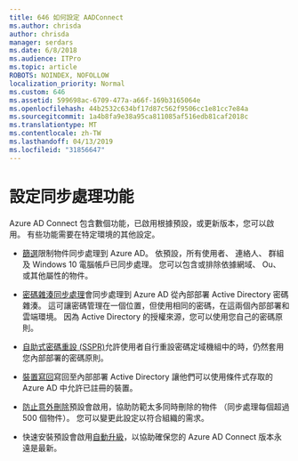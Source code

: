 ```yaml
---
title: 646 如何設定 AADConnect
ms.author: chrisda
author: chrisda
manager: serdars
ms.date: 6/8/2018
ms.audience: ITPro
ms.topic: article
ROBOTS: NOINDEX, NOFOLLOW
localization_priority: Normal
ms.custom: 646
ms.assetid: 599698ac-6709-477a-a66f-169b3165064e
ms.openlocfilehash: 44b2532c634bf17d87c562f9506cc1e81cc7e84a
ms.sourcegitcommit: 1a4b8fa9e38a95ca811085af516edb81caf2018c
ms.translationtype: MT
ms.contentlocale: zh-TW
ms.lasthandoff: 04/13/2019
ms.locfileid: "31856647"
---
```

# <a name="configure-sync-features"></a>設定同步處理功能

Azure AD Connect 包含數個功能，已啟用根據預設，或更新版本，您可以啟用。 有些功能需要在特定環境的其他設定。

- [篩選](https://docs.microsoft.com/azure/active-directory/connect/active-directory-aadconnectsync-configure-filtering)限制物件同步處理到 Azure AD。 依預設，所有使用者、 連絡人、 群組及 Windows 10 電腦帳戶已同步處理。 您可以包含或排除依據網域、 Ou、 或其他屬性的物件。

- [密碼雜湊同步處理](https://docs.microsoft.com/azure/active-directory/connect/active-directory-aadconnectsync-implement-password-hash-synchronization)會同步處理到 Azure AD 從內部部署 Active Directory 密碼雜湊。 這可讓密碼管理在一個位置，但使用相同的密碼，在這兩個內部部署和雲端環境。 因為 Active Directory 的授權來源，您可以使用您自己的密碼原則。

- [自助式密碼重設 (SSPR)](https://docs.microsoft.com/azure/active-directory/authentication/quickstart-sspr)允許使用者自行重設密碼定域機組中的時，仍然套用您內部部署的密碼原則。

- [裝置寫回](https://docs.microsoft.com/azure/active-directory/connect/active-directory-aadconnect-feature-device-writeback)寫回至內部部署 Active Directory 讓他們可以使用條件式存取的 Azure AD 中允許已註冊的裝置。

- [防止意外刪除](https://docs.microsoft.com/azure/active-directory/connect/active-directory-aadconnectsync-feature-prevent-accidental-deletes)預設會啟用，協助防範太多同時刪除的物件 （同步處理每個超過 500 個物件）。 您可以變更此設定以符合組織的需求。

- 快速安裝預設會啟用[自動升級](https://docs.microsoft.com/azure/active-directory/connect/active-directory-aadconnect-feature-automatic-upgrade)，以協助確保您的 Azure AD Connect 版本永遠是最新。
